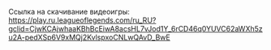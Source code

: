 Ссылка на скачивание видеоигры:
https://play.ru.leagueoflegends.com/ru_RU?gclid=CjwKCAjwhaaKBhBcEiwA8acsHL7vJod1Y_6rCD46q0YUVC62aWXh5zu2A-pedXSp6V9xMQj2KvlspxoCNLwQAvD_BwE
